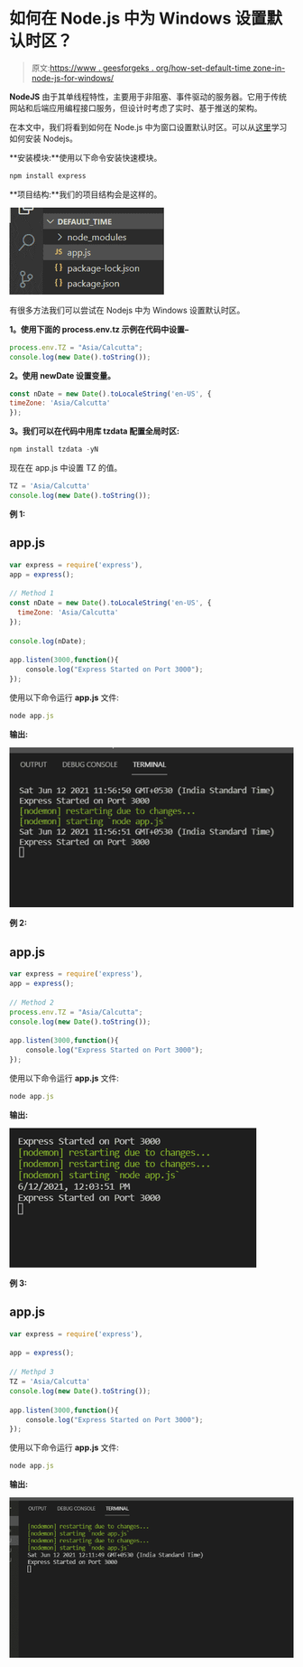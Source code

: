 # 如何在 Node.js 中为 Windows 设置默认时区？

> 原文:[https://www . geesforgeks . org/how-set-default-time zone-in-node-js-for-windows/](https://www.geeksforgeeks.org/how-set-default-timezone-in-node-js-for-windows/)

**NodeJS** 由于其单线程特性，主要用于非阻塞、事件驱动的服务器。它用于传统网站和后端应用编程接口服务，但设计时考虑了实时、基于推送的架构。

在本文中，我们将看到如何在 Node.js 中为窗口设置默认时区。可以从[这里](https://www.geeksforgeeks.org/installation-of-node-js-on-windows/)学习如何安装 Nodejs。

**安装模块:**使用以下命令安装快速模块。

```js
npm install express
```

**项目结构:**我们的项目结构会是这样的。

![](img/271b83ac90316310f9a0edf5829dabf5.png)

有很多方法我们可以尝试在 Nodejs 中为 Windows 设置默认时区。

**1。使用下面的 process.env.tz 示例在代码中设置–**

```js
process.env.TZ = "Asia/Calcutta";
console.log(new Date().toString());
```

**2。使用 newDate 设置变量。**

```js
const nDate = new Date().toLocaleString('en-US', {
timeZone: 'Asia/Calcutta'
});
```

**3。我们可以在代码中用库 tzdata 配置全局时区:**

```js
npm install tzdata -yN
```

现在在 app.js 中设置 TZ 的值。

```js
TZ = 'Asia/Calcutta'
console.log(new Date().toString());
```

**例 1:**

## app.js

```js
var express = require('express'),
app = express();

// Method 1
const nDate = new Date().toLocaleString('en-US', {
  timeZone: 'Asia/Calcutta'
});

console.log(nDate);

app.listen(3000,function(){
    console.log("Express Started on Port 3000");
});
```

使用以下命令运行 **app.js** 文件:

```js
node app.js
```

**输出:**

![](img/d9e49253f1ec4c4bfc50e335806c1bf2.png)

**例 2:**

## app.js

```js
var express = require('express'),
app = express();

// Method 2
process.env.TZ = "Asia/Calcutta";
console.log(new Date().toString());

app.listen(3000,function(){
    console.log("Express Started on Port 3000");
});
```

使用以下命令运行 **app.js** 文件:

```js
node app.js
```

**输出:**

![](img/a5171486391008555c78a9a594c8c19f.png)

**例 3:**

## app.js

```js
var express = require('express'),

app = express();

// Methpd 3
TZ = 'Asia/Calcutta'
console.log(new Date().toString());

app.listen(3000,function(){
    console.log("Express Started on Port 3000");
});
```

使用以下命令运行 **app.js** 文件:

```js
node app.js
```

**输出:**

![](img/5e61e05c184b22758994c4f1faad4b6a.png)